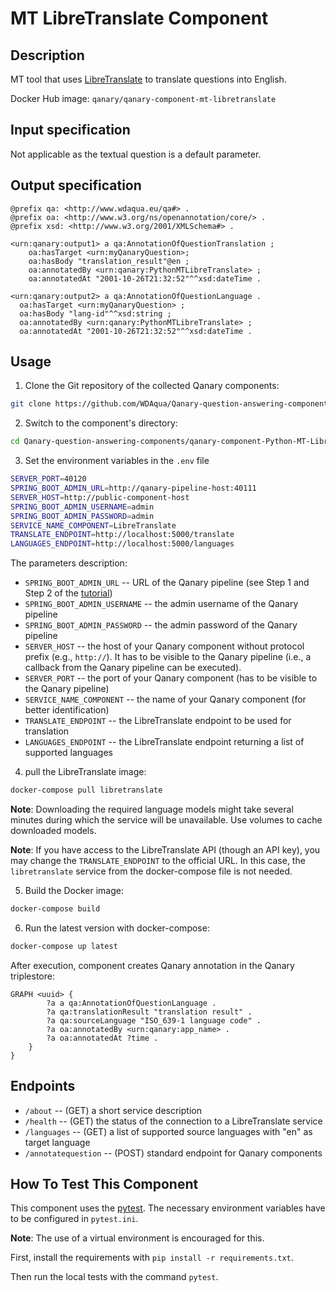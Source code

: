# MT LibreTranslate Component

## Description

MT tool that uses [LibreTranslate](https://libretranslate.com/) to translate questions into English.

Docker Hub image: `qanary/qanary-component-mt-libretranslate`

## Input specification

Not applicable as the textual question is a default parameter.

## Output specification

```ttl
@prefix qa: <http://www.wdaqua.eu/qa#> .
@prefix oa: <http://www.w3.org/ns/openannotation/core/> .
@prefix xsd: <http://www.w3.org/2001/XMLSchema#> .

<urn:qanary:output1> a qa:AnnotationOfQuestionTranslation ;
    oa:hasTarget <urn:myQanaryQuestion>; 
    oa:hasBody "translation_result"@en ;
    oa:annotatedBy <urn:qanary:PythonMTLibreTranslate> ;
    oa:annotatedAt "2001-10-26T21:32:52"^^xsd:dateTime .

<urn:qanary:output2> a qa:AnnotationOfQuestionLanguage .
  oa:hasTarget <urn:myQanaryQuestion> ; 
  oa:hasBody "lang-id"^^xsd:string ;
  oa:annotatedBy <urn:qanary:PythonMTLibreTranslate> ;
  oa:annotatedAt "2001-10-26T21:32:52"^^xsd:dateTime .
```

## Usage

1. Clone the Git repository of the collected Qanary components:

```bash
git clone https://github.com/WDAqua/Qanary-question-answering-components.git
```

2. Switch to the component's directory:

```bash
cd Qanary-question-answering-components/qanary-component-Python-MT-LibreTranslate
```

3. Set the environment variables in the `.env` file

```bash
SERVER_PORT=40120
SPRING_BOOT_ADMIN_URL=http://qanary-pipeline-host:40111
SERVER_HOST=http://public-component-host
SPRING_BOOT_ADMIN_USERNAME=admin
SPRING_BOOT_ADMIN_PASSWORD=admin
SERVICE_NAME_COMPONENT=LibreTranslate
TRANSLATE_ENDPOINT=http://localhost:5000/translate
LANGUAGES_ENDPOINT=http://localhost:5000/languages
```

The parameters description:

* `SPRING_BOOT_ADMIN_URL` -- URL of the Qanary pipeline (see Step 1 and Step 2 of the [tutorial](https://github.com/WDAqua/Qanary/wiki/Qanary-tutorial:-How-to-build-a-trivial-Question-Answering-pipeline))
* `SPRING_BOOT_ADMIN_USERNAME` -- the admin username of the Qanary pipeline
* `SPRING_BOOT_ADMIN_PASSWORD` -- the admin password of the Qanary pipeline
* `SERVER_HOST` -- the host of your Qanary component without protocol prefix (e.g., `http://`). It has to be visible to the Qanary pipeline (i.e., a callback from the Qanary pipeline can be executed).
* `SERVER_PORT` -- the port of your Qanary component (has to be visible to the Qanary pipeline)
* `SERVICE_NAME_COMPONENT` -- the name of your Qanary component (for better identification)
* `TRANSLATE_ENDPOINT` -- the LibreTranslate endpoint to be used for translation
* `LANGUAGES_ENDPOINT` -- the LibreTranslate endpoint returning a list of supported languages

4. pull the LibreTranslate image:

```bash
docker-compose pull libretranslate
```

**Note**: Downloading the required language models might take several minutes during which
the service will be unavailable. Use volumes to cache downloaded models.

**Note**: If you have access to the LibreTranslate API (though an API key), you may 
change the `TRANSLATE_ENDPOINT` to the official URL. In this case, the `libretranslate` service 
from the docker-compose file is not needed.

5. Build the Docker image: 

```bash
docker-compose build 
```

6. Run the latest version with docker-compose:

```bash
docker-compose up latest
```

After execution, component creates Qanary annotation in the Qanary triplestore:
```
GRAPH <uuid> {
        ?a a qa:AnnotationOfQuestionLanguage .
        ?a qa:translationResult "translation result" .
        ?a qa:sourceLanguage "ISO_639-1 language code" .
        ?a oa:annotatedBy <urn:qanary:app_name> .
        ?a oa:annotatedAt ?time .
    }
}
```

## Endpoints

* `/about` -- (GET) a short service description
* `/health` -- (GET) the status of the connection to a LibreTranslate service
* `/languages` -- (GET) a list of supported source languages with "en" as target language
* `/annotatequestion` -- (POST) standard endpoint for Qanary components

## How To Test This Component

This component uses the [pytest](https://docs.pytest.org/). 
The necessary environment variables have to be configured in `pytest.ini`.

**Note**: The use of a virtual environment is encouraged for this.

First, install the requirements with `pip install -r requirements.txt`.

Then run the local tests with the command `pytest`.

